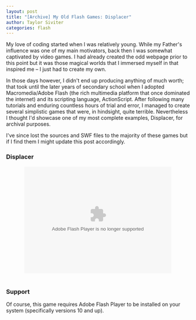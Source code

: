 ```yaml
---
layout: post
title: "[Archive] My Old Flash Games: Displacer"
author: Taylor Siviter
categories: flash
---
```


My love of coding started when I was relatively young. While my Father's influence was one of
my main motivators, back then I was somewhat captivated by video games. I had already
created the odd webpage prior to this point but it was those magical worlds that I immersed
myself in that inspired me &ndash; I just had to create my own.

In those days however, I didn't
end up producing anything of much worth; that took until the later years of secondary school
when I adopted Macromedia/Adobe Flash (the rich multimedia platform that once dominated the
internet) and its scripting language, ActionScript.
After following many tutorials and enduring countless hours of trial and error, I managed to
create several simplistic games that were, in
hindsight, quite terrible. Nevertheless I thought I'd showcase one of my most complete
examples, Displacer, for archival purposes.

I've since lost the sources and SWF files to the majority of these games but if I find them
I might update this post accordingly.

### Displacer

<div style="width: 80%; padding-top: 58%; box-sizing: border-box; 
            position: relative; left: 10%;">
    <object style="position: absolute; top: 0; left: 0;"
            type="application/x-shockwave-flash" data="/arc/flash/displacer.swf"
            width="100%" height="100%" id="Displacer"></object>
</div><br>

### Support

Of course, this game requires Adobe Flash Player to be installed on your system
(specifically versions 10 and up).
